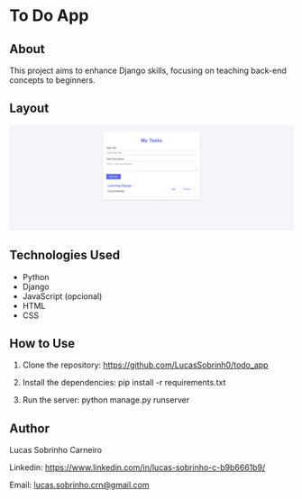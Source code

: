 # To Do App

## About

This project aims to enhance Django skills, focusing on teaching back-end concepts to beginners.

## Layout

![Layout do To Do App](./img/layout.png)

## Technologies Used

- Python
- Django
- JavaScript (opcional)
- HTML
- CSS

## How to Use

1. Clone the repository:
https://github.com/LucasSobrinh0/todo_app

2. Install the dependencies:
pip install -r requirements.txt

3. Run the server:
python manage.py runserver

## Author

Lucas Sobrinho Carneiro

Linkedin: https://www.linkedin.com/in/lucas-sobrinho-c-b9b6661b9/

Email: lucas.sobrinho.crn@gmail.com
